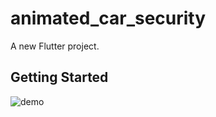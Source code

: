# animated_car_security

A new Flutter project.

## Getting Started

![demo](https://user-images.githubusercontent.com/86200696/210176683-11172390-6b85-4dd8-9a36-ef9b44a21247.gif)
